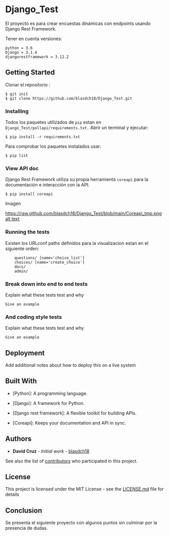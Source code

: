 # Django_Test

El proyecto es para crear encuestas dinámicas con endpoints usando Django Rest Framework.

Tener en cuenta versiones:
```
python = 3.6
Django = 3.1.4
djangorestframework = 3.12.2
```


## Getting Started

Clonar el repositorio :
```
$ git init 
$ git clone https://github.com/blasdch18/Django_Test.git
```

### Installing

Todos los paquetes utilizados de ```pip``` estan en ```Django_Test/pollapi/requirements.txt.``` Abrir un terminal y ejecutar:
```
$ pip install -r requirements.txt
```
Para comprobar los paquetes instalados usar:
```
$ pip list
```

### View API doc

Django Rest Framework utiliza su propia herramienta ```coreapi``` para la documentación e interacción con la API.

```
$ pip install coreapi
```
Imagen

https://raw.github.com/blasdch18/Django_Test/blob/main/Coreapi_tmp.png
[alt text](https://github.com/blasdch18/Django_Test/blob/main/Coreapi_tmp.png?raw=true)

### Running the tests

Existen los URLconf paths definidos para la visualizacion estan en el siguiente orden:
```
    questions/ [name='choice_list']
    choices/ [name='create_choice']
    docs/
    admin/
```

### Break down into end to end tests

Explain what these tests test and why

```
Give an example
```

### And coding style tests

Explain what these tests test and why

```
Give an example
```

## Deployment

Add additional notes about how to deploy this on a live system

## Built With

* [Python]: A programming language.

* [Django]: A framework for Python.

* [Django rest framework]: A flexible toolkit for building APIs.

* [Coreapi]: Keeps your documentation and API in sync.


## Authors

* **David Cruz** - *Initial work* - [blasdch18](https://github.com/blasdch18)

See also the list of [contributors](https://github.com/your/project/contributors) who participated in this project.

## License

This project is licensed under the MIT License - see the [LICENSE.md](LICENSE.md) file for details

## Conclusion

Se presenta el siguiente proyecto con algunos puntos sin culminar por la presencia de dudas.
